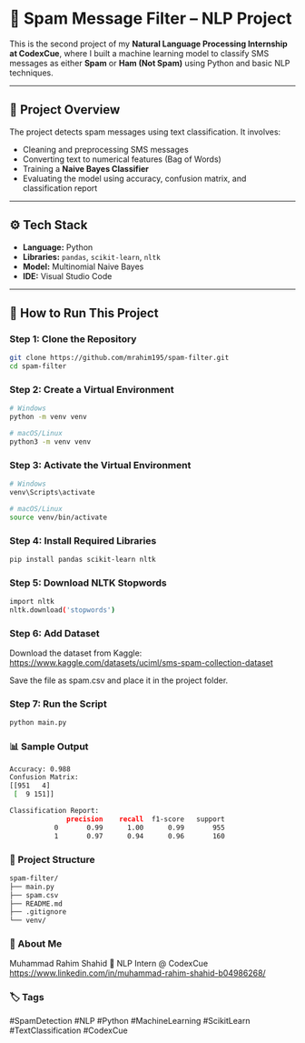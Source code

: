 # 📩 Spam Message Filter – NLP Project

This is the second project of my **Natural Language Processing Internship at CodexCue**, where I built a machine learning model to classify SMS messages as either **Spam** or **Ham (Not Spam)** using Python and basic NLP techniques.

---

## 📌 Project Overview

The project detects spam messages using text classification. It involves:
- Cleaning and preprocessing SMS messages
- Converting text to numerical features (Bag of Words)
- Training a **Naive Bayes Classifier**
- Evaluating the model using accuracy, confusion matrix, and classification report

---

## ⚙️ Tech Stack

- **Language:** Python  
- **Libraries:** `pandas`, `scikit-learn`, `nltk`  
- **Model:** Multinomial Naive Bayes  
- **IDE:** Visual Studio Code

---

## 🚀 How to Run This Project

### Step 1: Clone the Repository

```bash
git clone https://github.com/mrahim195/spam-filter.git
cd spam-filter
```

### Step 2: Create a Virtual Environment

```bash
# Windows
python -m venv venv

# macOS/Linux
python3 -m venv venv
```
### Step 3: Activate the Virtual Environment

```bash
# Windows
venv\Scripts\activate

# macOS/Linux
source venv/bin/activate
```
### Step 4: Install Required Libraries

```bash
pip install pandas scikit-learn nltk
```
### Step 5: Download NLTK Stopwords

```bash
import nltk
nltk.download('stopwords')
```
### Step 6: Add Dataset

Download the dataset from Kaggle:
https://www.kaggle.com/datasets/uciml/sms-spam-collection-dataset

Save the file as spam.csv and place it in the project folder.

### Step 7: Run the Script

```bash
python main.py
```

### 📊 Sample Output

```bash
Accuracy: 0.988
Confusion Matrix:
[[951   4]
 [  9 151]]

Classification Report:
              precision    recall  f1-score   support
           0       0.99      1.00      0.99       955
           1       0.97      0.94      0.96       160
```

### 📁 Project Structure

```bash
spam-filter/
├── main.py
├── spam.csv
├── README.md
├── .gitignore
└── venv/
```

### 👤 About Me
Muhammad Rahim Shahid
💼 NLP Intern @ CodexCue
https://www.linkedin.com/in/muhammad-rahim-shahid-b04986268/

### 🏷️ Tags
#SpamDetection #NLP #Python #MachineLearning #ScikitLearn #TextClassification #CodexCue


